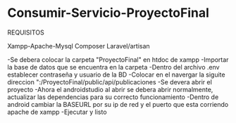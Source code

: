 # Consumir-Servicio-ProyectoFinal

REQUISITOS

Xampp-Apache-Mysql
Composer
Laravel/artisan

-Se debera colocar la carpeta "ProyectoFinal" en htdoc de xampp
-Importar la base de datos que  se encuentra en la carpeta
-Dentro del archivo .env establecer contraseña y usuario de la BD
-Colocar en el navergar la siguite direccion "<direccion ip de red>:<puerto en el que  esta corriendo apache de xampp>/ProyectoFinal/public/api/publicaciones
-Se devera abrir el proyecto
-Ahora el androidstudio al abrir se debera abrir normalmente, actualizar  las dependencias para su correcto funcionamiento
-Dentro de android cambiar la BASEURL por su ip de red y el puerto que esta corriendo apache de  xampp
-Ejecutar y listo
